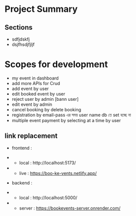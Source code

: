 # Project Summary

## Sections

- sdfjdskfj
- dsjfhsdjfjljf

# Scopes for development

- my event in dashboard
- add more APIs for Crud
- add event by user
- edit booked event by user
- reject user by admin [bann user]
- edit event by admin
- cancel booking by delete booking
- registration by email-pass এর সময় user name db তে set হচ্ছে না
- multiple event payment by selecting at a time by user

## link replacement

- frontend :
- - local : http://localhost:5173/
- - live : https://boo-ke-vents.netlify.app/

- backend :
- - local : http://localhost:5000/
- - server : https://bookevents-server.onrender.com/
